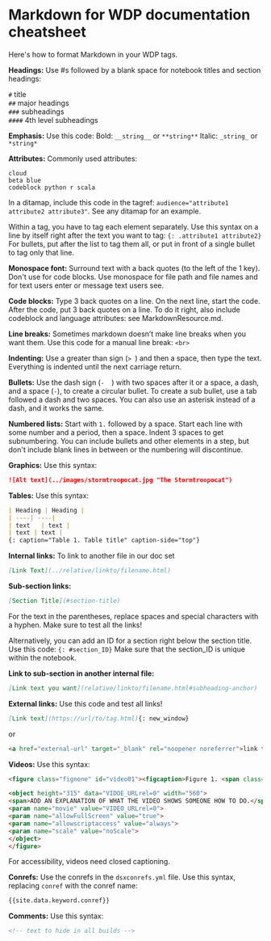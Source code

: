
# Markdown for WDP documentation cheatsheet

Here's how to format Markdown in your WDP tags.

**Headings:** Use #s followed by a blank space for notebook titles and section headings:

`#` title<br>
`##` major headings<br>
`###` subheadings<br>
`####` 4th level subheadings

**Emphasis:** Use this code: Bold: `__string__` or `**string**` Italic: `_string_` or `*string*`

**Attributes:** 
Commonly used attributes:
```
cloud
beta blue
codeblock python r scala
```
In a ditamap, include this code in the tagref: `audience="attribute1 attribute2 attribute3"`. See any ditamap for an example.

Within a tag, you have to tag each element separately. Use this syntax on a line by itself right after the text you want to tag:
`{: .attribute1 attribute2}`
For bullets, put after the list to tag them all, or put in front of a single bullet to tag only that line.

**Monospace font:** Surround text with a back quotes (to the left of the 1 key). Don't use for code blocks.
Use monospace for file path and file names and for text users enter or message text users see.

**Code blocks:** Type 3 back quotes on a line. On the next line, start the code. After the code, put 3 back quotes on a line. To do it right, also include codeblock and language attributes: see MarkdownResource.md.

**Line breaks:** Sometimes markdown doesn’t make line breaks when you want them.
Use this code for a manual line break: `<br>`

**Indenting:** Use a greater than sign (`> `) and then a space, then type the text.
Everything is indented until the next carriage return.

**Bullets:** Use the dash sign (`-  `) with two spaces after it or a space, a dash, and a space (` - `),
to create a circular bullet. To create a sub bullet, use a tab followed a dash and two spaces.
You can also use an asterisk instead of a dash, and it works the same.

**Numbered lists:** Start with `1.` followed by a space.
Start each line with some number and a period, then a space. Indent 3 spaces to get subnumbering. You can include bullets and other elements in a step, but don't include blank lines in between or the numbering will discontinue. 

**Graphics:** Use this syntax:
``` markdown
![Alt text](../images/stormtroopocat.jpg "The Stormtroopocat")
```

**Tables:** Use this syntax:
``` markdown
| Heading | Heading |
| ----| ----|
| text   | text |
| text | text |
{: caption="Table 1. Table title" caption-side="top"}
```

**Internal links:** To link to another file in our doc set

```markdown
[Link Text](../relative/linkto/filename.html)
```
**Sub-section links:**

``` markdown
[Section Title](#section-title)
```
For the text in the parentheses, replace spaces and special characters with a hyphen. Make sure to test all the links!

Alternatively, you can add an ID for a section right below the section title. Use this code: `{: #section_ID}`
Make sure that the section_ID is unique within the notebook.

**Link to sub-section in another internal file:**

```markdown
[Link text you want](relative/linkto/filename.html#subheading-anchor)
```

**External links:** Use this code and test all links!
``` markdown
[Link text](https://url/to/tag.html){: new_window}
```
or
```html
<a href="external-url" target="_blank" rel="noopener noreferrer">link text</a>
```

**Videos:** Use this syntax:

```html
<figure class="fignone" id="video01"><figcaption>Figure 1. <span class="ph"><a href="VIDEO_URLrel=0" rel="external" target="_blank" title="If you cannot access the video that is embedded in this page, you can access the video from the YouTube website. (Opens in a new tab or window)">    <img src="images/video.png" alt="Video icon"></a>VIDEO_CAPTION</span></figcaption>

<object height="315" data="VIDOE_URLrel=0" width="560">
<span>ADD AN EXPLANATION OF WHAT THE VIDEO SHOWS SOMEONE HOW TO DO.</span>
<param name="movie" value="VIDEO_URLrel=0">
<param name="allowFullScreen" value="true">
<param name="allowscriptaccess" value="always">
<param name="scale" value="noScale">
</object>
</figure>
```

For accessibility, videos need closed captioning.

**Conrefs:** Use the conrefs in the `dsxconrefs.yml` file. Use this syntax, replacing `conref` with the conref name:
``` markdown
{{site.data.keyword.conref}}
```

**Comments:** Use this syntax:
``` markdown
<!-- text to hide in all builds -->
```
